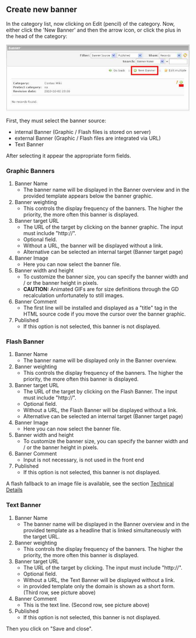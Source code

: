 ## Create new banner

In the category list, now clicking on Edit (pencil) of the category.
Now, either click the 'New Banner' and then the arrow icon, or click the plus
in the head of the category:

![New Banner](images/banner_en_backend_banner_new.jpg)

First, they must select the banner source:

* internal Banner (Graphic / Flash files is stored on server)
* external Banner (Graphic / Flash files are integrated via URL)
* Text Banner

After selecting it appear the appropriate form fields.

### Graphic Banners

1. Banner Name
    * The banner name will be displayed in the Banner overview and in the
    provided template appears below the banner graphic.
2. Banner weighting
    * This controls the display frequency of the banners. The higher the
    priority, the more often this banner is displayed.
3. Banner target URL
    * The URL of the target by clicking on the banner graphic. The input must
    include "http://".
    * Optional field.
    * Without a URL, the banner will be displayed without a link.
    * Alternative can be selected an internal target (Banner target page)
4. Banner Image
    * Here you can now select the banner file.
5. Banner width and height
    * To customize the banner size, you can specify the banner width and / or
    the banner height in pixels.
    * **CAUTION:** Animated GIFs are for size definitions through the GD
    recalculation unfortunately to still images.
6. Banner Comment
    * The first line will be installed and displayed as a "title" tag in the
    HTML source code if you move the cursor over the banner graphic.
7. Published
    * If this option is not selected, this banner is not displayed.


### Flash Banner

1. Banner Name
    * The banner name will be displayed only in the Banner overview.
2. Banner weighting
    * This controls the display frequency of the banners. The higher the
    priority, the more often this banner is displayed.
3. Banner target URL
    * The URL of the target by clicking on the Flash Banner. The input must
    include "http://".
    * Optional field.
    * Without a URL, the Flash Banner will be displayed without a link.
    * Alternative can be selected an internal target (Banner target page)
4. Banner Image
    * Here you can now select the banner file.
5. Banner width and height
    * To customize the banner size, you can specify the banner width and / or
    the banner height in pixels.
6. Banner Comment
    * Input is not necessary, is not used in the front end
7. Published
    * If this option is not selected, this banner is not displayed.

A flash fallback to an image file is available, see the section [Technical Details][1]


### Text Banner

1. Banner Name
    * The banner name will be displayed in the Banner overview and in the
    provided template as a headline that is linked simultaneously with the target URL.
2. Banner weighting
    * This controls the display frequency of the banners. The higher the
    priority, the more often this banner is displayed.
3. Banner target URL
    * The URL of the target by clicking. The input must include "http://".
    * Optional field.
    * Without a URL, the Text Banner will be displayed without a link.
    * in provided template only the domain is shown as a short form.
    (Third row, see picture above)
4. Banner Comment
    * This is the text line. (Second row, see picture above)
5. Published
    * If this option is not selected, this banner is not displayed.


Then you click on "Save and close".


[1]: ../05-technical-details/02-technical-details-banner-definition.md#flash-fallback-image
